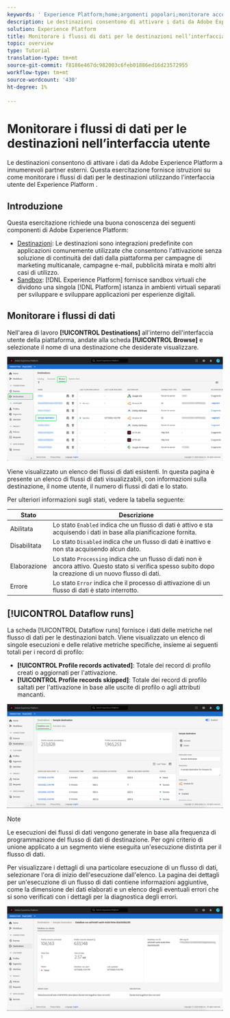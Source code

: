 ```yaml
---
keywords: ' Experience Platform;home;argomenti popolari;monitorare account;monitorare flussi di dati;dataflows;destinazioni'
description: Le destinazioni consentono di attivare i dati da Adobe Experience Platform a innumerevoli partner esterni. Questa esercitazione fornisce istruzioni su come monitorare i flussi di dati per le destinazioni utilizzando l'interfaccia utente del Experience Platform .
solution: Experience Platform
title: Monitorare i flussi di dati per le destinazioni nell’interfaccia utente
topic: overview
type: Tutorial
translation-type: tm+mt
source-git-commit: f8186e467dc982003c6feb01886ed16d23572955
workflow-type: tm+mt
source-wordcount: '430'
ht-degree: 1%

---
```



# Monitorare i flussi di dati per le destinazioni nell’interfaccia utente

Le destinazioni consentono di attivare i dati da Adobe Experience Platform a innumerevoli partner esterni. Questa esercitazione fornisce istruzioni su come monitorare i flussi di dati per le destinazioni utilizzando l&#39;interfaccia utente del Experience Platform .

## Introduzione

Questa esercitazione richiede una buona conoscenza dei seguenti componenti di Adobe Experience Platform:

- [Destinazioni](../../destinations/home.md): Le destinazioni sono integrazioni predefinite con applicazioni comunemente utilizzate che consentono l&#39;attivazione senza soluzione di continuità dei dati dalla piattaforma per campagne di marketing multicanale, campagne e-mail, pubblicità mirata e molti altri casi di utilizzo.
- [Sandbox](../../sandboxes/home.md):  [!DNL Experience Platform] fornisce sandbox virtuali che dividono una singola  [!DNL Platform] istanza in ambienti virtuali separati per sviluppare e sviluppare applicazioni per esperienze digitali.

## Monitorare i flussi di dati

Nell&#39;area di lavoro **[!UICONTROL Destinations]** all&#39;interno dell&#39;interfaccia utente della piattaforma, andate alla scheda **[!UICONTROL Browse]** e selezionate il nome di una destinazione che desiderate visualizzare.

![](../assets/ui/monitor-destinations/select-destination.png)

Viene visualizzato un elenco dei flussi di dati esistenti. In questa pagina è presente un elenco di flussi di dati visualizzabili, con informazioni sulla destinazione, il nome utente, il numero di flussi di dati e lo stato.

Per ulteriori informazioni sugli stati, vedere la tabella seguente:

| Stato | Descrizione |
| ------ | ----------- |
| Abilitata | Lo stato `Enabled` indica che un flusso di dati è attivo e sta acquisendo i dati in base alla pianificazione fornita. |
| Disabilitata | Lo stato `Disabled` indica che un flusso di dati è inattivo e non sta acquisendo alcun dato. |
| Elaborazione | Lo stato `Processing` indica che un flusso di dati non è ancora attivo. Questo stato si verifica spesso subito dopo la creazione di un nuovo flusso di dati. |
| Errore | Lo stato `Error` indica che il processo di attivazione di un flusso di dati è stato interrotto. |

## [!UICONTROL Dataflow runs]

La scheda [!UICONTROL Dataflow runs] fornisce i dati delle metriche nel flusso di dati per le destinazioni batch. Viene visualizzato un elenco di singole esecuzioni e delle relative metriche specifiche, insieme ai seguenti totali per i record di profilo:

- **[!UICONTROL Profile records activated]**: Totale dei record di profilo creati o aggiornati per l&#39;attivazione.
- **[!UICONTROL Profile records skipped]**: Totale dei record di profilo saltati per l&#39;attivazione in base alle uscite di profilo o agli attributi mancanti.

![](../assets/ui/monitor-destinations/dataflow-runs.png)

>[!NOTE]
>
>Le esecuzioni dei flussi di dati vengono generate in base alla frequenza di programmazione del flusso di dati di destinazione. Per ogni criterio di unione applicato a un segmento viene eseguita un&#39;esecuzione distinta per il flusso di dati.

Per visualizzare i dettagli di una particolare esecuzione di un flusso di dati, selezionare l&#39;ora di inizio dell&#39;esecuzione dall&#39;elenco. La pagina dei dettagli per un&#39;esecuzione di un flusso di dati contiene informazioni aggiuntive, come la dimensione dei dati elaborati e un elenco degli eventuali errori che si sono verificati con i dettagli per la diagnostica degli errori.

![](../assets/ui/monitor-destinations/dataflow.png)